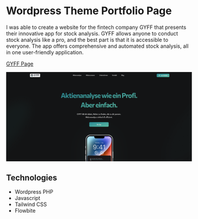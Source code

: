 # Wordpress Theme Portfolio Page

I was able to create a website for the fintech company GYFF that presents their innovative app for stock analysis. GYFF allows anyone to conduct stock analysis like a pro, and the best part is that it is accessible to everyone. The app offers comprehensive and automated stock analysis, all in one user-friendly application.

[GYFF Page](https://gyff.today/)

![App Screenshot](./Screenshot.png)

## Technologies

- Wordpress PHP
- Javascript
- Tailwind CSS
- Flowbite
